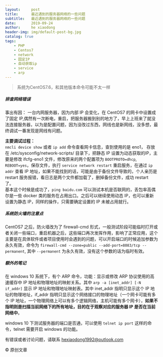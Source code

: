 ```yaml
---
layout:     post
title:      最近遇到的服务器网络的一些问题
subtitle:   最近遇到的服务器网络的一些问题
date:       2019-09-24
author:     he xiaodong
header-img: img/default-post-bg.jpg
catalog: true
tags:
    - PHP
    - Centos7
    - network
    - 固定IP
    - 自动获取ip
    - service
    - arp
---
```

> 系统为CentOS7.6，和其他版本命令可能不太一样

##### 排查网络错误
事出有因： 一台内网服务器，因为内部 IP 会变化，在 CentOS7 的网卡中设置成了固定 IP,偶然有一次断电，重启，把服务器搬到别的地方了，早上上班来了就没法连接服务器，以为是配置问题，因为没改过东西，网线也是新网线，没多想，最终调试一番发现是网线有问题。

**主要调试过程：**<br />
`nmcli device show` 或者 `ip add` 命令查看网卡信息，查到使用的是 eno1， 存放在 /etc/sysconfig/network-scripts/ 目录下，把静态 IP 设置为动态获取的IP，主要是修改 ifcfg-eno1 文件，修改原来的两个配置项为 `BOOTPROTO=dhcp`, `REBOOT=yes`，保存文件，执行 `service network restart` 重启服务，在通过 `ip addr` 查看 IP 地址，如果不能找到的话，可能是由于备份文件导致的，个人亲历是 restart 服务报错，看日志是两个文件都加载了，删掉备份文件，成功 restart 了。<br />
基本这个时候是成功了，`ping baidu.com` 可以测试本机是否联网的，丢包率高偶尔是一些 docker 类的服务在占用出口。之后可以继续使用动态 IP，也可以重新设置为静态 IP，同样的操作，只需要确定设置的 IP 未被占用就行。

##### 系统防火墙的注意点
CentOS7 之后，防火墙改为了 firewall-cmd 形式，一般测试阶段可能临时打开或者关闭一些端口，重启机器之后，这些端口再次发挥作用，影响了正常应用，这个主要是在具体软件或者项目使用时会遇到的问题，可以开启端口的时候追加参数为永久有效，命令为 `firewall-cmd --zone=public --add-port=8083/tcp --permanent`, 其中 `--permanent` 为永久有效，没有这个参数的话为临时有效。

##### 额外的笔记
在 windows 10 系统下，有个 ARP 命令，功能：显示或修改 ARP 协议使用的高速缓存中 IP 地址和物理地址的映射关系。其中 `arp -a [inet_addr] [-N if_addr]` 显示 IP 地址和物理地址映射表。其中 inet_addr 指明只显示这个 IP 地址的物理地址，if_addr 指明只显示这个网络接口的物理地址（一个网卡可能有多个 IP 地址，一个物理网络上可以有多个逻辑网络，主机可能有多个网卡），**如果不指明则是扫描当前网络下的所有地址，目的在于观察对应的服务器 IP 是否在当前网络中**。

windows 10 下测试服务器的端口是否通，可以使用 `telnet ip port` 这样的命令，telnet 需要开启 windows 的功能。

有错误或者讨论问题，请联系 hexiaodong1992@outlook.com

© 原创文章
